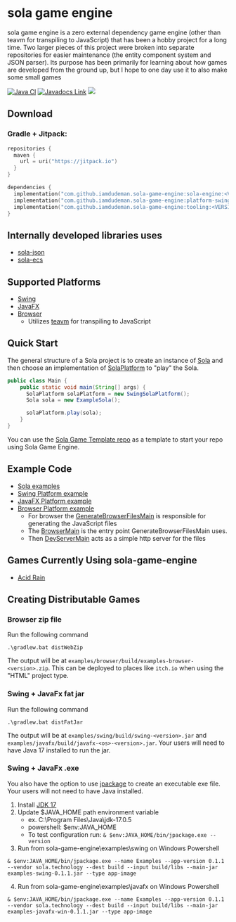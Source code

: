 # sola game engine
sola game engine is a zero external dependency game engine (other than teavm for transpiling to JavaScript) that has been a hobby project for a long time. Two larger pieces of this project were broken into separate repositories for easier maintenance (the entity component system and JSON parser). Its purpose has been primarily for learning about how games are developed from the ground up, but I hope to one day use it to also make some small games

[![Java CI](https://github.com/iamdudeman/sola-game-engine/actions/workflows/ci_build.yml/badge.svg)](https://github.com/iamdudeman/sola-game-engine/actions/workflows/ci_build.yml)
[![Javadocs Link](https://img.shields.io/badge/Javadocs-blue.svg)](https://iamdudeman.github.io/sola-game-engine/)
[![](https://jitpack.io/v/iamdudeman/sola-game-engine.svg)](https://jitpack.io/#iamdudeman/sola-game-engine)

## Download
### Gradle + Jitpack:
```kotlin
repositories {
  maven {
    url = uri("https://jitpack.io")
  }
}

dependencies {
  implementation("com.github.iamdudeman.sola-game-engine:sola-engine:<VERSION>")
  implementation("com.github.iamdudeman.sola-game-engine:platform-swing:<VERSION>")
  implementation("com.github.iamdudeman.sola-game-engine:tooling:<VERSION>")
}
```

## Internally developed libraries uses
* [sola-json](https://github.com/iamdudeman/sola-json)
* [sola-ecs](https://github.com/iamdudeman/sola-ecs)

## Supported Platforms
* [Swing](sola-engine/platform/swing)
* [JavaFX](sola-engine/platform/javafx)
* [Browser](sola-engine/platform/browser)
  * Utilizes [teavm](https://github.com/konsoletyper/teavm) for transpiling to JavaScript

## Quick Start
The general structure of a Sola project is to create an instance of [Sola](sola-engine/src/main/java/technology/sola/engine/core/Sola.java)
and then choose an implementation of [SolaPlatform](sola-engine/src/main/java/technology/sola/engine/core/SolaPlatform.java)
to "play" the Sola.

```java
public class Main {
    public static void main(String[] args) {
      SolaPlatform solaPlatform = new SwingSolaPlatform();
      Sola sola = new ExampleSola();

      solaPlatform.play(sola);
    }
}
```

You can use the [Sola Game Template repo](https://github.com/iamdudeman/sola-game-template) as a template to start
your repo using Sola Game Engine.

## Example Code
* [Sola examples](examples/common)
* [Swing Platform example](examples/swing)
* [JavaFX Platform example](examples/javafx)
* [Browser Platform example](examples/browser)
  * For browser the [GenerateBrowserFilesMain](examples/browser/src/main/java/technology/sola/engine/examples/browser/GenerateBrowserFilesMain.java) is responsible for generating the JavaScript files
  * The [BrowserMain](examples/browser/src/main/java/technology/sola/engine/examples/browser/BrowserMain.java) is the entry point GenerateBrowserFilesMain uses.
  * Then [DevServerMain](examples/browser/src/main/java/technology/sola/engine/examples/browser/DevServerMain.java) acts as a simple http server for the files

## Games Currently Using sola-game-engine
* [Acid Rain](https://iamdudeman.itch.io/acid-rain)

## Creating Distributable Games
### Browser zip file
Run the following command
```shell
.\gradlew.bat distWebZip
```
The output will be at `examples/browser/build/examples-browser-<version>.zip`.
This can be deployed to places like `itch.io` when using the "HTML" project type.

### Swing + JavaFx fat jar
Run the following command
```shell
.\gradlew.bat distFatJar
```
The output will be at `examples/swing/build/swing-<version>.jar` and `examples/javafx/build/javafx-<os>-<version>.jar`.
Your users will need to have Java 17 installed to run the jar.

### Swing + JavaFx .exe
You also have the option to use [jpackage](
https://docs.oracle.com/en/java/javase/17/jpackage/packaging-overview.html) to create an executable exe file.
Your users will not need to have Java installed.

1. Install [JDK 17](https://www.oracle.com/java/technologies/javase/jdk17-archive-downloads.html)
2. Update $JAVA_HOME path environment variable
   * ex. C:\Program Files\Java\jdk-17.0.5
   * powershell: $env:JAVA_HOME
   * To test configuration run: `& $env:JAVA_HOME/bin/jpackage.exe --version`
3. Run from sola-game-engine\examples\swing on Windows Powershell
```shell
& $env:JAVA_HOME/bin/jpackage.exe --name Examples --app-version 0.1.1 --vendor sola.technology --dest build --input build/libs --main-jar examples-swing-0.1.1.jar --type app-image
```
4. Run from sola-game-engine\examples\javafx on Windows Powershell
```shell
& $env:JAVA_HOME/bin/jpackage.exe --name Examples --app-version 0.1.1 --vendor sola.technology --dest build --input build/libs --main-jar examples-javafx-win-0.1.1.jar --type app-image
```
